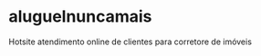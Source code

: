 aluguelnuncamais
================

Hotsite atendimento online de clientes para corretore de imóveis


